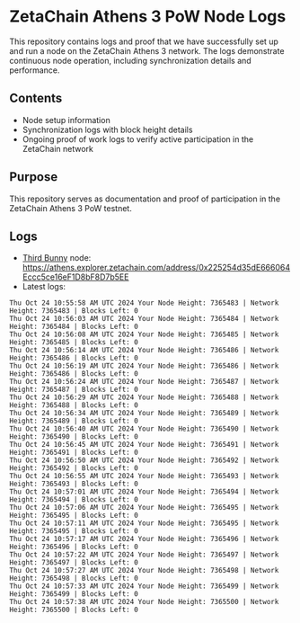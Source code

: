 # ZetaChain Athens 3 PoW Node Logs
This repository contains logs and proof that we have successfully set up and run a node on the ZetaChain Athens 3 network. The logs demonstrate continuous node operation, including synchronization details and performance.

## Contents
- Node setup information
- Synchronization logs with block height details
- Ongoing proof of work logs to verify active participation in the ZetaChain network

## Purpose
This repository serves as documentation and proof of participation in the ZetaChain Athens 3 PoW testnet.

## Logs

- [Third Bunny](https://thirdbunny.xyz/) node: https://athens.explorer.zetachain.com/address/0x225254d35dE666064Eccc5ce16eF1D8bF8D7b5EE
- Latest logs:
```
Thu Oct 24 10:55:58 AM UTC 2024 Your Node Height: 7365483 | Network Height: 7365483 | Blocks Left: 0
Thu Oct 24 10:56:03 AM UTC 2024 Your Node Height: 7365484 | Network Height: 7365484 | Blocks Left: 0
Thu Oct 24 10:56:08 AM UTC 2024 Your Node Height: 7365485 | Network Height: 7365485 | Blocks Left: 0
Thu Oct 24 10:56:14 AM UTC 2024 Your Node Height: 7365486 | Network Height: 7365486 | Blocks Left: 0
Thu Oct 24 10:56:19 AM UTC 2024 Your Node Height: 7365486 | Network Height: 7365486 | Blocks Left: 0
Thu Oct 24 10:56:24 AM UTC 2024 Your Node Height: 7365487 | Network Height: 7365487 | Blocks Left: 0
Thu Oct 24 10:56:29 AM UTC 2024 Your Node Height: 7365488 | Network Height: 7365488 | Blocks Left: 0
Thu Oct 24 10:56:34 AM UTC 2024 Your Node Height: 7365489 | Network Height: 7365489 | Blocks Left: 0
Thu Oct 24 10:56:40 AM UTC 2024 Your Node Height: 7365490 | Network Height: 7365490 | Blocks Left: 0
Thu Oct 24 10:56:45 AM UTC 2024 Your Node Height: 7365491 | Network Height: 7365491 | Blocks Left: 0
Thu Oct 24 10:56:50 AM UTC 2024 Your Node Height: 7365492 | Network Height: 7365492 | Blocks Left: 0
Thu Oct 24 10:56:55 AM UTC 2024 Your Node Height: 7365493 | Network Height: 7365493 | Blocks Left: 0
Thu Oct 24 10:57:01 AM UTC 2024 Your Node Height: 7365494 | Network Height: 7365494 | Blocks Left: 0
Thu Oct 24 10:57:06 AM UTC 2024 Your Node Height: 7365495 | Network Height: 7365495 | Blocks Left: 0
Thu Oct 24 10:57:11 AM UTC 2024 Your Node Height: 7365495 | Network Height: 7365495 | Blocks Left: 0
Thu Oct 24 10:57:17 AM UTC 2024 Your Node Height: 7365496 | Network Height: 7365496 | Blocks Left: 0
Thu Oct 24 10:57:22 AM UTC 2024 Your Node Height: 7365497 | Network Height: 7365497 | Blocks Left: 0
Thu Oct 24 10:57:27 AM UTC 2024 Your Node Height: 7365498 | Network Height: 7365498 | Blocks Left: 0
Thu Oct 24 10:57:33 AM UTC 2024 Your Node Height: 7365499 | Network Height: 7365499 | Blocks Left: 0
Thu Oct 24 10:57:38 AM UTC 2024 Your Node Height: 7365500 | Network Height: 7365500 | Blocks Left: 0
```
